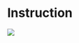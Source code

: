 # Instruction
![](https://d1jyu6lon8onrd.cloudfront.net/catalog/product/cache/480cce40bc1269e5441ecd5480aba310/r/s/rs_cat_16_1.jpg)
